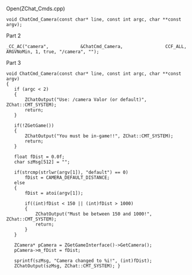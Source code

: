 Open(ZChat_Cmds.cpp)

    void ChatCmd_Camera(const char* line, const int argc, char **const argv);

Part 2

	_CC_AC("camera",            &ChatCmd_Camera,                CCF_ALL, ARGVNoMin, 1, true, "/camera", "");

Part 3


    void ChatCmd_Camera(const char* line, const int argc, char **const argv)
    {
       if (argc < 2) 
       {
           ZChatOutput("Use: /camera Valor (or default)", ZChat::CMT_SYSTEM);
           return;
       }

       if(!ZGetGame())
       {
           ZChatOutput("You must be in-game!!", ZChat::CMT_SYSTEM);
           return;
       }

       float fDist = 0.0f;
       char szMsg[512] = "";

       if(strcmp(strlwr(argv[1]), "default") == 0)
           fDist = CAMERA_DEFAULT_DISTANCE;
       else
       {
           fDist = atoi(argv[1]);

           if((int)fDist < 150 || (int)fDist > 1000)
           {
               ZChatOutput("Must be between 150 and 1000!", ZChat::CMT_SYSTEM);
               return;
           }
       }

       ZCamera* pCamera = ZGetGameInterface()->GetCamera();
       pCamera->m_fDist = fDist;

       sprintf(szMsg, "Camera changed to %i!", (int)fDist);
       ZChatOutput(szMsg, ZChat::CMT_SYSTEM); }













